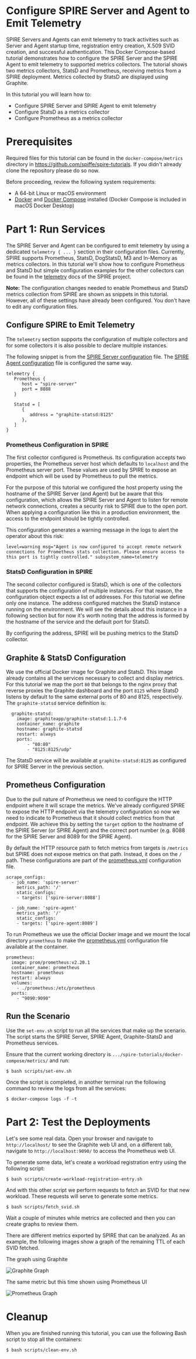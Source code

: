 
# Configure SPIRE Server and Agent to Emit Telemetry

SPIRE Servers and Agents can emit telemetry to track activities such as Server and Agent startup time, registration entry creation, X.509 SVID creation, and successful authentication. This Docker Compose-based tutorial demonstrates how to configure the SPIRE Server and the SPIRE Agent to emit telemetry to supported metrics collectors. The tutorial shows two metrics collectors, StatsD and Prometheus, receiving metrics from a SPIRE deployment. Metrics collected by StatsD are displayed using Graphite.

In this tutorial you will learn how to:
* Configure SPIRE Server and SPIRE Agent to emit telemetry
* Configure StatsD as a metrics collector
* Configure Prometheus as a metrics collector


# Prerequisites

Required files for this tutorial can be found in the `docker-compose/metrics` directory in https://github.com/spiffe/spire-tutorials. If you didn't already clone the repository please do so now.

Before proceeding, review the following system requirements:
- A 64-bit Linux or macOS environment
- [Docker](https://docs.docker.com/get-docker/) and [Docker Compose](https://docs.docker.com/compose/install/) installed (Docker Compose is included in macOS Docker Desktop)


# Part 1: Run Services

The SPIRE Server and Agent can be configured to emit telemetry by using a dedicated `telemetry { ... }` section in their configuration files. Currently, SPIRE supports Prometheus, StatsD, DogStatsD, M3 and In-Memory as metrics collectors. In this tutorial we'll show how to configure Prometheus and StatsD but simple configuration examples for the other collectors can be found in the [telemetry](https://github.com/spiffe/spire/blob/main/doc/telemetry_config.md) docs of the SPIRE project.

**Note:** The configuration changes needed to enable Prometheus and StatsD metrics collection from SPIRE are shown as snippets in this tutorial. However, all of these settings have already been configured. You don't have to edit any configuration files.

## Configure SPIRE to Emit Telemetry

The `telemetry` section supports the configuration of multiple collectors and for some collectors it is also possible to declare multiple instances.

The following snippet is from the [SPIRE Server configuration](spire/server/server.conf) file. The [SPIRE Agent configuration](spire/agent/agent.conf) file is configured the same way.

```console
telemetry {
   Prometheus {
      host = "spire-server"
      port = 8088
   }

   Statsd = [
      {
         address = "graphite-statsd:8125"
      },
   ]
}
```

### Prometheus Configuration in SPIRE

The first collector configured is Prometheus. Its configuration accepts two properties, the Prometheus server host which defaults to `localhost` and the Prometheus server port. These values are used by SPIRE to expose an endpoint which will be used by Prometheus to pull the metrics.

For the purpose of this tutorial we configured the host property using the hostname of the SPIRE Server (and Agent) but be aware that this configuration, which allows the SPIRE Server and Agent to listen for remote network connections, creates a security risk to SPIRE due to the open port. When applying a configuration like this in a production environment, the access to the endpoint should be tightly controlled. 

This configuration generates a warning message in the logs to alert the operator about this risk:

```console
level=warning msg="Agent is now configured to accept remote network connections for Prometheus stats collection. Please ensure access to this port is tightly controlled." subsystem_name=telemetry
```

### StatsD Configuration in SPIRE

The second collector configured is StatsD, which is one of the collectors that supports the configuration of multiple instances. For that reason, the configuration object expects a list of addresses. For this tutorial we define only one instance.
The address configured matches the StatsD instance running on the environment. We will see the details about this instance in a following section but for now it's worth noting that the address is formed by the hostname of the service and the default port for StatsD.

By configuring the address, SPIRE will be pushing metrics to the StatsD collector.

##  Graphite & StatsD Configuration

We use the official Docker image for Graphite and StatsD. This image already contains all the services necessary to collect and display metrics. For this tutorial we map the port `80` that belongs to the nginx proxy that reverse proxies the Graphite dashboard and the port `8125` where StatsD listens by default to the same external ports of 80 and 8125, respectively.
The `graphite-statsd` service definition is:

```console
  graphite-statsd:
    image: graphiteapp/graphite-statsd:1.1.7-6
    container_name: graphite
    hostname: graphite-statsd
    restart: always
    ports:
        - "80:80"
        - "8125:8125/udp"
```

The StatsD service will be available at `graphite-statsd:8125` as configured for SPIRE Server in the previous section.

## Prometheus Configuration

Due to the pull nature of Prometheus we need to configure the HTTP endpoint where it will scrape the metrics. We've already configured SPIRE to expose the HTTP endpoint via the telemetry configuration so now we need to indicate to Prometheus that it should collect metrics from that endpoint. We achieve this by setting the `target` option to the hostname of the SPIRE Server (or SPIRE Agent) and the correct port number (e.g. 8088 for the SPIRE Server and 8089 for the SPIRE Agent).

By default the HTTP resource path to fetch metrics from targets is `/metrics` but SPIRE does not expose metrics on that path. Instead, it does on the `/` path. These configurations are part of the [prometheus.yml](prometheus/prometheus.yml) configuration file.

```console
scrape_configs:
  - job_name: 'spire-server'
    metrics_path: '/'
    static_configs:
    - targets: ['spire-server:8088']

  - job_name: 'spire-agent'
    metrics_path: '/'
    static_configs:
    - targets: ['spire-agent:8089']
```

To run Prometheus we use the official Docker image and we mount the local directory `prometheus` to make the [prometheus.yml](/prometheus/prometheus.yml) configuration file available at the container.

```console
prometheus:
  image: prom/prometheus:v2.20.1
  container_name: prometheus
  hostname: prometheus
  restart: always
  volumes:
    - ./prometheus:/etc/prometheus
  ports:
    - "9090:9090"
```


## Run the Scenario

Use the `set-env.sh` script to run all the services that make up the scenario. The script starts the SPIRE Server, SPIRE Agent, Graphite-StatsD and Prometheus services.

Ensure that the current working directory is `.../spire-tutorials/docker-compose/metrics/` and run:

```console
$ bash scripts/set-env.sh
```

Once the script is completed, in another terminal run the following command to review the logs from all the services:
```console
$ docker-compose logs -f -t
```


# Part 2: Test the Deployments

Let's see some real data. Open your browser and navigate to `http://localhost/` to see the Graphite web UI and, on a different tab, navigate to `http://localhost:9090/` to access the Prometheus web UI.

To generate some data, let's create a workload registration entry using the following script:

```console
$ bash scripts/create-workload-registration-entry.sh
```

And with this other script we perform requests to fetch an SVID for that new workload. These requests will serve to generate some metrics.

```console
$ bash scripts/fetch_svid.sh
```

Wait a couple of minutes while metrics are collected and then you can create graphs to review them.

There are different metrics exported by SPIRE that can be analyzed. As an example, the following images show a graph of the remaining TTL of each SVID fetched.

The graph using Graphite

![Graphite Graph][GraphiteGraph]

[GraphiteGraph]: images/graphite_graph.png "Graphite graph"


The same metric but this time shown using Prometheus UI

![Prometheus Graph][PrometheusGraph]

[PrometheusGraph]: images/prometheus_graph.png "Prometheus Graph"


# Cleanup

When you are finished running this tutorial, you can use the following Bash script to stop all the containers:

```console
$ bash scripts/clean-env.sh
```
